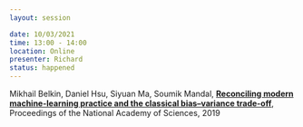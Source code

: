 ```yaml
---
layout: session

date: 10/03/2021
time: 13:00 - 14:00
location: Online
presenter: Richard
status: happened
---
```

Mikhail Belkin,
Daniel Hsu,
Siyuan Ma,
Soumik Mandal,
**[Reconciling modern machine-learning practice and the classical bias–variance trade-off](
papers/0054-reconciling-modern-ml-practice-and-the-bias-variance-trade-off)**,
Proceedings of the National Academy of Sciences,
2019

